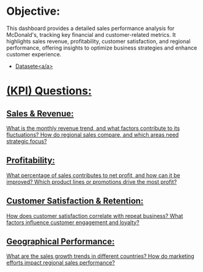 # Objective:
This dashboard provides a detailed sales performance analysis for McDonald's, tracking key financial and customer-related metrics. It highlights sales revenue, profitability, customer satisfaction, and regional performance, offering insights to optimize business strategies and enhance customer experience.

- <a href ="https://github.com/Helloshamna/Data-analysis-Dashboard/commit/8ba3d2bc506c8cf2b8572156584bfbaa5fea82d7">Datasete<a/a>
# (KPI) Questions:
## Sales & Revenue:

What is the monthly revenue trend, and what factors contribute to its fluctuations?
How do regional sales compare, and which areas need strategic focus?
## Profitability:

What percentage of sales contributes to net profit, and how can it be improved?
Which product lines or promotions drive the most profit?
## Customer Satisfaction & Retention:

How does customer satisfaction correlate with repeat business?
What factors influence customer engagement and loyalty?
## Geographical Performance:

What are the sales growth trends in different countries?
How do marketing efforts impact regional sales performance?
